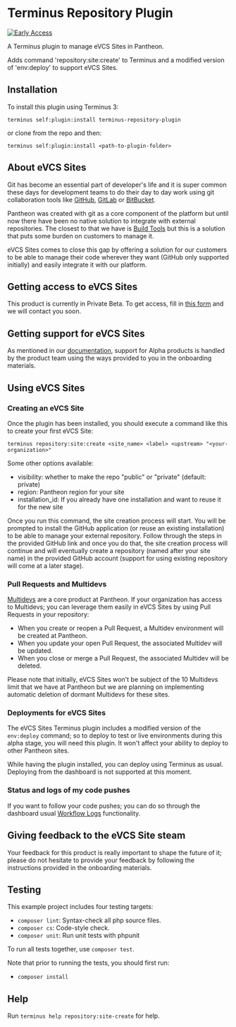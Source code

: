# Terminus Repository Plugin

[![Early Access](https://img.shields.io/badge/Pantheon-Early_Access-yellow?logo=pantheon&color=FFDC28)](https://docs.pantheon.io/oss-support-levels#early-access)

A Terminus plugin to manage eVCS Sites in Pantheon.

Adds command 'repository:site:create' to Terminus and a modified version of 'env:deploy' to support eVCS Sites.

## Installation

To install this plugin using Terminus 3:
```
terminus self:plugin:install terminus-repository-plugin
```

or clone from the repo and then:

```
terminus self:plugin:install <path-to-plugin-folder>
```

## About eVCS Sites

Git has become an essential part of developer's life and it is super common these days for development teams to do their day to day work using git collaboration tools like [GitHub](https://github.com/), [GitLab](https://gitlab.org/) or [BitBucket](https://bitbucket.org/).

Pantheon was created with git as a core component of the platform but until now there have been no native solution to integrate with external repositories. The closest to that we have is [Build Tools](https://github.com/pantheon-systems/terminus-build-tools-plugin) but this is a solution that puts some burden on customers to manage it.

eVCS Sites comes to close this gap by offering a solution for our customers to be able to manage their code wherever they want (GitHub only supported initially) and easily integrate it with our platform.

## Getting access to eVCS Sites

This product is currently in Private Beta. To get access, fill in [this form](https://forms.gle/GQqrfrkVWd3ghU8j8) and we will contact you soon.

## Getting support for eVCS Sites

As mentioned in our [documentation](https://docs.pantheon.io), support for Alpha products is handled by the product team using the ways provided to you in the onboarding materials.

## Using eVCS Sites

### Creating an eVCS Site

Once the plugin has been installed, you should execute a command like this to create your first eVCS Site:

```
terminus repository:site:create <site_name> <label> <upstream> "<your-organization>"
```

Some other options available:

- visibility: whether to make the repo "public" or "private" (default: private)
- region: Pantheon region for your site
- installation_id: If you already have one installation and want to reuse it for the new site

Once you run this command, the site creation process will start. You will be prompted to install the GitHub application (or reuse an existing installation) to be able to manage your external repository. Follow through the steps in the provided GitHub link and once you do that, the site creation process will continue and will eventually create a repository (named after your site name) in the provided GitHub account (support for using existing repository will come at a later stage).

### Pull Requests and Multidevs

[Multidevs](https://docs.pantheon.io/guides/multidev) are a core product at Pantheon. If your organization has access to Multidevs; you can leverage them easily in eVCS Sites by using Pull Requests in your repository:

- When you create or reopen a Pull Request, a Multidev environment will be created at Pantheon.
- When you update your open Pull Request, the associated Multidev will be updated.
- When you close or merge a Pull Request, the associated Multidev will be deleted.

Please note that initially, eVCS Sites won't be subject of the 10 Multidevs limit that we have at Pantheon but we are planning on implementing automatic deletion of dormant Multidevs for these sites.

### Deployments for eVCS Sites

The eVCS Sites Terminus plugin includes a modified version of the `env:deploy` command; so to deploy to test or live environments during this alpha stage, you will need this plugin. It won't affect your ability to deploy to other Pantheon sites.

While having the plugin installed, you can deploy using Terminus as usual. Deploying from the dashboard is not supported at this moment.

### Status and logs of my code pushes

If you want to follow your code pushes; you can do so through the dashboard usual [Workflow Logs](https://docs.pantheon.io/workflow-logs) functionality.

## Giving feedback to the eVCS Site steam

Your feedback for this product is really important to shape the future of it; please do not hesitate to provide your feedback by following the instructions provided in the onboarding materials.

## Testing
This example project includes four testing targets:

* `composer lint`: Syntax-check all php source files.
* `composer cs`: Code-style check.
* `composer unit`: Run unit tests with phpunit

To run all tests together, use `composer test`.

Note that prior to running the tests, you should first run:
* `composer install`

## Help
Run `terminus help repository:site-create` for help.
